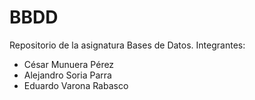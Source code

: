 # BBDD

Repositorio de la asignatura Bases de Datos.
Integrantes:
 - César Munuera Pérez
 - Alejandro Soria Parra
 - Eduardo Varona Rabasco